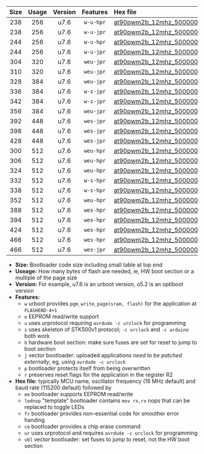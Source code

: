 |Size|Usage|Version|Features|Hex file|
|:-:|:-:|:-:|:-:|:--|
|238|256|u7.6|`w-u-hpr`|[at90pwm2b_12mhz_500000bps_ur.hex](https://raw.githubusercontent.com/stefanrueger/urboot/main/bootloaders/at90pwm2b/fcpu_12mhz/500000_bps/at90pwm2b_12mhz_500000bps_ur.hex)|
|238|256|u7.6|`w-u-jpr`|[at90pwm2b_12mhz_500000bps_ur_vbl.hex](https://raw.githubusercontent.com/stefanrueger/urboot/main/bootloaders/at90pwm2b/fcpu_12mhz/500000_bps/at90pwm2b_12mhz_500000bps_ur_vbl.hex)|
|244|256|u7.6|`w-u-hpr`|[at90pwm2b_12mhz_500000bps_lednop_ur.hex](https://raw.githubusercontent.com/stefanrueger/urboot/main/bootloaders/at90pwm2b/fcpu_12mhz/500000_bps/at90pwm2b_12mhz_500000bps_lednop_ur.hex)|
|244|256|u7.6|`w-u-jpr`|[at90pwm2b_12mhz_500000bps_lednop_ur_vbl.hex](https://raw.githubusercontent.com/stefanrueger/urboot/main/bootloaders/at90pwm2b/fcpu_12mhz/500000_bps/at90pwm2b_12mhz_500000bps_lednop_ur_vbl.hex)|
|304|320|u7.6|`weu-jpr`|[at90pwm2b_12mhz_500000bps_ee_ur_vbl.hex](https://raw.githubusercontent.com/stefanrueger/urboot/main/bootloaders/at90pwm2b/fcpu_12mhz/500000_bps/at90pwm2b_12mhz_500000bps_ee_ur_vbl.hex)|
|310|320|u7.6|`weu-jpr`|[at90pwm2b_12mhz_500000bps_ee_lednop_ur_vbl.hex](https://raw.githubusercontent.com/stefanrueger/urboot/main/bootloaders/at90pwm2b/fcpu_12mhz/500000_bps/at90pwm2b_12mhz_500000bps_ee_lednop_ur_vbl.hex)|
|328|384|u7.6|`weu-jpr`|[at90pwm2b_12mhz_500000bps_ee_lednop_fr_ur_vbl.hex](https://raw.githubusercontent.com/stefanrueger/urboot/main/bootloaders/at90pwm2b/fcpu_12mhz/500000_bps/at90pwm2b_12mhz_500000bps_ee_lednop_fr_ur_vbl.hex)|
|336|384|u7.6|`w-s-jpr`|[at90pwm2b_12mhz_500000bps_vbl.hex](https://raw.githubusercontent.com/stefanrueger/urboot/main/bootloaders/at90pwm2b/fcpu_12mhz/500000_bps/at90pwm2b_12mhz_500000bps_vbl.hex)|
|342|384|u7.6|`w-s-jpr`|[at90pwm2b_12mhz_500000bps_lednop_vbl.hex](https://raw.githubusercontent.com/stefanrueger/urboot/main/bootloaders/at90pwm2b/fcpu_12mhz/500000_bps/at90pwm2b_12mhz_500000bps_lednop_vbl.hex)|
|356|384|u7.6|`weu-jpr`|[at90pwm2b_12mhz_500000bps_ee_lednop_fr_ce_ur_vbl.hex](https://raw.githubusercontent.com/stefanrueger/urboot/main/bootloaders/at90pwm2b/fcpu_12mhz/500000_bps/at90pwm2b_12mhz_500000bps_ee_lednop_fr_ce_ur_vbl.hex)|
|392|448|u7.6|`wes-jpr`|[at90pwm2b_12mhz_500000bps_ee_vbl.hex](https://raw.githubusercontent.com/stefanrueger/urboot/main/bootloaders/at90pwm2b/fcpu_12mhz/500000_bps/at90pwm2b_12mhz_500000bps_ee_vbl.hex)|
|398|448|u7.6|`wes-jpr`|[at90pwm2b_12mhz_500000bps_ee_lednop_vbl.hex](https://raw.githubusercontent.com/stefanrueger/urboot/main/bootloaders/at90pwm2b/fcpu_12mhz/500000_bps/at90pwm2b_12mhz_500000bps_ee_lednop_vbl.hex)|
|428|448|u7.6|`wes-jpr`|[at90pwm2b_12mhz_500000bps_ee_lednop_fr_vbl.hex](https://raw.githubusercontent.com/stefanrueger/urboot/main/bootloaders/at90pwm2b/fcpu_12mhz/500000_bps/at90pwm2b_12mhz_500000bps_ee_lednop_fr_vbl.hex)|
|300|512|u7.6|`weu-hpr`|[at90pwm2b_12mhz_500000bps_ee_ur.hex](https://raw.githubusercontent.com/stefanrueger/urboot/main/bootloaders/at90pwm2b/fcpu_12mhz/500000_bps/at90pwm2b_12mhz_500000bps_ee_ur.hex)|
|306|512|u7.6|`weu-hpr`|[at90pwm2b_12mhz_500000bps_ee_lednop_ur.hex](https://raw.githubusercontent.com/stefanrueger/urboot/main/bootloaders/at90pwm2b/fcpu_12mhz/500000_bps/at90pwm2b_12mhz_500000bps_ee_lednop_ur.hex)|
|324|512|u7.6|`weu-hpr`|[at90pwm2b_12mhz_500000bps_ee_lednop_fr_ur.hex](https://raw.githubusercontent.com/stefanrueger/urboot/main/bootloaders/at90pwm2b/fcpu_12mhz/500000_bps/at90pwm2b_12mhz_500000bps_ee_lednop_fr_ur.hex)|
|332|512|u7.6|`w-s-hpr`|[at90pwm2b_12mhz_500000bps.hex](https://raw.githubusercontent.com/stefanrueger/urboot/main/bootloaders/at90pwm2b/fcpu_12mhz/500000_bps/at90pwm2b_12mhz_500000bps.hex)|
|338|512|u7.6|`w-s-hpr`|[at90pwm2b_12mhz_500000bps_lednop.hex](https://raw.githubusercontent.com/stefanrueger/urboot/main/bootloaders/at90pwm2b/fcpu_12mhz/500000_bps/at90pwm2b_12mhz_500000bps_lednop.hex)|
|352|512|u7.6|`weu-hpr`|[at90pwm2b_12mhz_500000bps_ee_lednop_fr_ce_ur.hex](https://raw.githubusercontent.com/stefanrueger/urboot/main/bootloaders/at90pwm2b/fcpu_12mhz/500000_bps/at90pwm2b_12mhz_500000bps_ee_lednop_fr_ce_ur.hex)|
|388|512|u7.6|`wes-hpr`|[at90pwm2b_12mhz_500000bps_ee.hex](https://raw.githubusercontent.com/stefanrueger/urboot/main/bootloaders/at90pwm2b/fcpu_12mhz/500000_bps/at90pwm2b_12mhz_500000bps_ee.hex)|
|394|512|u7.6|`wes-hpr`|[at90pwm2b_12mhz_500000bps_ee_lednop.hex](https://raw.githubusercontent.com/stefanrueger/urboot/main/bootloaders/at90pwm2b/fcpu_12mhz/500000_bps/at90pwm2b_12mhz_500000bps_ee_lednop.hex)|
|424|512|u7.6|`wes-hpr`|[at90pwm2b_12mhz_500000bps_ee_lednop_fr.hex](https://raw.githubusercontent.com/stefanrueger/urboot/main/bootloaders/at90pwm2b/fcpu_12mhz/500000_bps/at90pwm2b_12mhz_500000bps_ee_lednop_fr.hex)|
|466|512|u7.6|`wes-hpr`|[at90pwm2b_12mhz_500000bps_ee_lednop_fr_ce.hex](https://raw.githubusercontent.com/stefanrueger/urboot/main/bootloaders/at90pwm2b/fcpu_12mhz/500000_bps/at90pwm2b_12mhz_500000bps_ee_lednop_fr_ce.hex)|
|466|512|u7.6|`wes-jpr`|[at90pwm2b_12mhz_500000bps_ee_lednop_fr_ce_vbl.hex](https://raw.githubusercontent.com/stefanrueger/urboot/main/bootloaders/at90pwm2b/fcpu_12mhz/500000_bps/at90pwm2b_12mhz_500000bps_ee_lednop_fr_ce_vbl.hex)|

- **Size:** Bootloader code size including small table at top end
- **Useage:** How many bytes of flash are needed, ie, HW boot section or a multiple of the page size
- **Version:** For example, u7.6 is an urboot version, o5.2 is an optiboot version
- **Features:**
  + `w` urboot provides `pgm_write_page(sram, flash)` for the application at `FLASHEND-4+1`
  + `e` EEPROM read/write support
  + `u` uses urprotocol requiring `avrdude -c urclock` for programming
  + `s` uses skeleton of STK500v1 protocol; `-c urclock` and `-c arduino` both work
  + `h` hardware boot section: make sure fuses are set for reset to jump to boot section
  + `j` vector bootloader: uploaded applications *need to be patched externally*, eg, using `avrdude -c urclock`
  + `p` bootloader protects itself from being overwritten
  + `r` preserves reset flags for the application in the register R2
- **Hex file:** typically MCU name, oscillator frequency (16 MHz default) and baud rate (115200 default) followed by
  + `ee` bootloader supports EEPROM read/write
  + `lednop` "template" bootloader contains `mov rx,rx` nops that can be replaced to toggle LEDs
  + `fr` bootloader provides non-essential code for smoother error handing
  + `ce` bootloader provides a chip erase command
  + `ur` uses urprotocol and requires `avrdude -c urclock` for programming
  + `vbl` vector bootloader: set fuses to jump to reset, not the HW boot section
